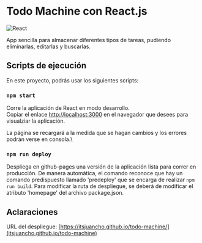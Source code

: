 # Todo Machine con React.js

![React](https://img.shields.io/badge/react-%2320232a.svg?style=for-the-badge&logo=react&logoColor=%2361DAFB)

App sencilla para almacenar diferentes tipos de tareas, pudiendo eliminarlas, editarlas y buscarlas.

## Scripts de ejecución

En este proyecto, podrás usar los siguientes scripts:

### `npm start`

Corre la aplicación de React en modo desarrollo.\
Copiar el enlace [http://localhost:3000](http://localhost:3000) en el navegador que desees para visualziar la aplicación.

La página se recargará a la medida que se hagan cambios y los errores podrán verse en consola.\

### `npm run deploy`

Despliega en github-pages una versión de la aplicación lista para correr en producción.
De manera automática, el comando reconoce que hay un comando predispuesto llamado 'predeploy' que se encarga de realizar `npm run build`.
Para modificar la ruta de despliegue, se deberá de modificar el atributo 'homepage' del archivo package.json.

## Aclaraciones

URL del despliegue: [https://itsjuancho.github.io/todo-machine/](itsjuancho.github.io/todo-machine)